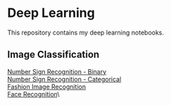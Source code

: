 # Deep Learning

This repository contains my deep learning notebooks. 

## Image Classification
[Number Sign Recognition - Binary]() \
[Number Sign Recognition - Categorical]()\
[Fashion Image Recognition]()\
[Face Recognition]()\

 
